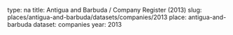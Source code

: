 type: na
title: Antigua and Barbuda / Company Register (2013)
slug: places/antigua-and-barbuda/datasets/companies/2013
place: antigua-and-barbuda
dataset: companies
year: 2013
